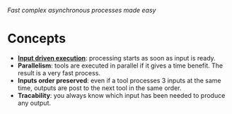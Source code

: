 _Fast complex asynchronous processes made easy_


# Concepts

* __[Input driven execution](input-driven-exec.html)__: processing starts as soon as input is ready.
* __Parallelism__: tools are executed in parallel if it gives a time benefit. The result is a very fast process.
* __Inputs order preserved__: even if a tool processes 3 inputs at the same time, outputs are post to the next tool in the same order.
* __Tracability__: you always know which input has been needed to produce any output.


